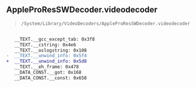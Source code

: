 ## AppleProResSWDecoder.videodecoder

> `/System/Library/VideoDecoders/AppleProResSWDecoder.videodecoder`

```diff

   __TEXT.__gcc_except_tab: 0x3f8
   __TEXT.__cstring: 0x4e6
   __TEXT.__oslogstring: 0x108
-  __TEXT.__unwind_info: 0x5f4
+  __TEXT.__unwind_info: 0x5d8
   __TEXT.__eh_frame: 0x478
   __DATA_CONST.__got: 0x168
   __DATA_CONST.__const: 0x658

```
